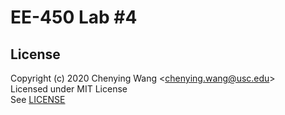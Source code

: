 # EE-450 Lab #4


## License

Copyright (c) 2020 Chenying Wang \<chenying.wang@usc.edu\> \
Licensed under MIT License \
See [LICENSE](./LICENSE)
